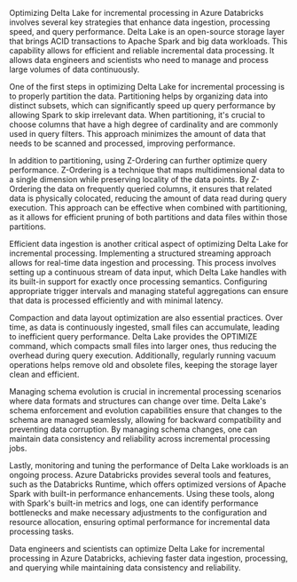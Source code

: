 Optimizing Delta Lake for incremental processing in Azure Databricks involves several key strategies that enhance data ingestion, processing speed, and query performance. Delta Lake is an open-source storage layer that brings ACID transactions to Apache Spark and big data workloads. This capability allows for efficient and reliable incremental data processing. It allows data engineers and scientists who need to manage and process large volumes of data continuously.

One of the first steps in optimizing Delta Lake for incremental processing is to properly partition the data. Partitioning helps by organizing data into distinct subsets, which can significantly speed up query performance by allowing Spark to skip irrelevant data. When partitioning, it's crucial to choose columns that have a high degree of cardinality and are commonly used in query filters. This approach minimizes the amount of data that needs to be scanned and processed, improving performance.

In addition to partitioning, using Z-Ordering can further optimize query performance. Z-Ordering is a technique that maps multidimensional data to a single dimension while preserving locality of the data points. By Z-Ordering the data on frequently queried columns, it ensures that related data is physically colocated, reducing the amount of data read during query execution. This approach can be effective when combined with partitioning, as it allows for efficient pruning of both partitions and data files within those partitions.

Efficient data ingestion is another critical aspect of optimizing Delta Lake for incremental processing. Implementing a structured streaming approach allows for real-time data ingestion and processing. This process involves setting up a continuous stream of data input, which Delta Lake handles with its built-in support for exactly once processing semantics. Configuring  appropriate trigger intervals and managing stateful aggregations can ensure that data is processed efficiently and with minimal latency.

Compaction and data layout optimization are also essential practices. Over time, as data is continuously ingested, small files can accumulate, leading to inefficient query performance. Delta Lake provides the OPTIMIZE command, which compacts small files into larger ones, thus reducing the overhead during query execution. Additionally, regularly running vacuum operations helps remove old and obsolete files, keeping the storage layer clean and efficient.

Managing schema evolution is crucial in incremental processing scenarios where data formats and structures can change over time. Delta Lake's schema enforcement and evolution capabilities ensure that changes to the schema are managed seamlessly, allowing for backward compatibility and preventing data corruption. By managing schema changes, one can maintain data consistency and reliability across incremental processing jobs.

Lastly, monitoring and tuning the performance of Delta Lake workloads is an ongoing process. Azure Databricks provides several tools and features, such as the Databricks Runtime, which offers optimized versions of Apache Spark with built-in performance enhancements. Using these tools, along with Spark's built-in metrics and logs, one can identify performance bottlenecks and make necessary adjustments to the configuration and resource allocation, ensuring optimal performance for incremental data processing tasks.

Data engineers and scientists can optimize Delta Lake for incremental processing in Azure Databricks, achieving faster data ingestion, processing, and querying while maintaining data consistency and reliability. 